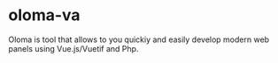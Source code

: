 # oloma-va
Oloma is tool that allows to you quickiy and easily develop modern web panels using Vue.js/Vuetif and Php.
